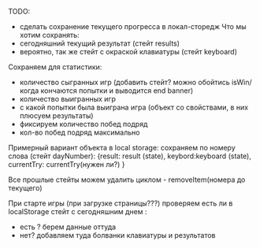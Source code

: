 TODO:

- сделать сохранение текущего прогресса в локал-сторедж
  Что мы хотим сохранять:
- сегодняшний текущий результат (стейт results)
- вероятно, так же стейт с окраской клавиатуры (стейт keyboard)

Сохраняем для статистики:

- количество сыгранных игр (добавить стейт? можно обойтись isWin/когда кончаются попытки и выводится end banner)
- количество выигранных игр
- с какой попытки была выиграна игра (объект со свойствами, в них плюсуем результаты)
- фиксируем количество побед подряд
- кол-во побед подряд максимально

Примерный вариант объекта в local storage:
сохраняем по номеру слова (стейт dayNumber):
{result: result (state),
keybord:keyboard (state),
currentTry: currentTry(нужен ли?)
}

Все прошлые стейты можем удалить циклом - removeItem(номера до текущего)

При старте игры (при загрузке страницы???) проверяем есть ли в localStorage стейт с сегодняшним днем :

- есть ? берем данные оттуда
- нет? добавляем туда болванки клавиатуры и результатов
